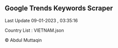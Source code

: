 

## Google Trends Keywords Scraper 
 
Last Update 09-01-2023 , 03:35:16

Country List :
VIETNAM.json



© Abdul Muttaqin 
